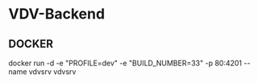 # VDV-Backend

## DOCKER
docker run -d -e "PROFILE=dev" -e "BUILD_NUMBER=33" -p 80:4201 --name vdvsrv vdvsrv
